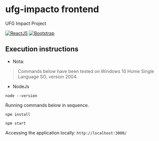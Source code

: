 # ufg-impacto frontend

UFG Impact Project

[![ReactJS](https://img.shields.io/badge/ReactJS-17-blue)](https://pt-br.reactjs.org/)
[![Bootstrap](https://img.shields.io/badge/5-Bootstrap-blue)](https://getbootstrap.com/)

## Execution instructions

- Nota: 
 > Commands below have been tested on Windows 10 Home Single Language SO, version 2004.

- NodeJs
  
```
node --version
```

Running commands below in sequence.

```
npm install
```

```
npm start
```

Accessing the application locally: ``http://localhost:3000/``
